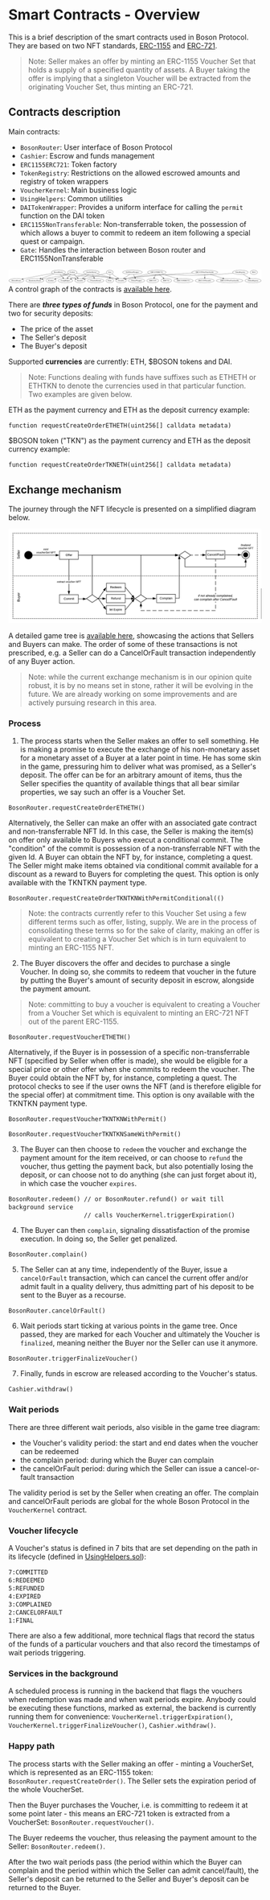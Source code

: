 # Smart Contracts - Overview

This is a brief description of the smart contracts used in Boson Protocol. They 
are based on two NFT standards, 
[ERC-1155](https://eips.ethereum.org/EIPS/eip-1155) and 
[ERC-721](https://eips.ethereum.org/EIPS/eip-721).  

> Note: Seller makes an offer by minting an ERC-1155 Voucher Set that holds a 
> supply of a specified quantity of assets. A Buyer taking the offer is implying 
> that a singleton Voucher will be extracted from the originating Voucher Set, 
> thus minting an ERC-721.

## Contracts description

Main contracts:  
* `BosonRouter`: User interface of Boson Protocol  
* `Cashier`: Escrow and funds management  
* `ERC1155ERC721`: Token factory  
* `TokenRegistry`: Restrictions on the allowed escrowed amounts and registry of token wrappers
* `VoucherKernel`: Main business logic  
* `UsingHelpers`: Common utilities
* `DAITokenWrapper`: Provides a uniform interface for calling the `permit `function on the DAI token
* `ERC1155NonTransferable`: Non-transferrable token, the possession of which allows a buyer to commit to redeem an item following a special quest or campaign.
* `Gate`: Handles the interaction between Boson router and ERC1155NonTransferable

![Boson Protocol inheritance tree](../assets/bosonprotocol-inheritance.png)  
A control graph of the contracts is 
[available here](../assets/bosonprotocol-graph.png). 

There are ***three types of funds*** in Boson Protocol, one for the payment and 
two for security deposits:  
* The price of the asset  
* The Seller's deposit  
* The Buyer's deposit  

Supported **currencies** are currently: ETH, $BOSON tokens and DAI.
> Note: Functions dealing with funds have suffixes such as ETHETH or ETHTKN to 
> denote the currencies used in that particular function. Two examples are given 
> below.  

ETH as the payment currency and ETH as the deposit currency example:  
```solidity
function requestCreateOrderETHETH(uint256[] calldata metadata)
```

$BOSON token ("TKN") as the payment currency and ETH as the deposit currency 
example:  
```solidity
function requestCreateOrderTKNETH(uint256[] calldata metadata)
```

## Exchange mechanism  

The journey through the NFT lifecycle is presented on a simplified diagram 
below.  

![Simplified exchange mechanism](../assets/exchange-diagram-simplified.png)  

A detailed game tree is [available here](../assets/exchange-diagram.png), 
showcasing the actions that Sellers and Buyers can make. The order of some of 
these transactions is not prescribed, e.g. a Seller can do a CancelOrFault 
transaction independently of any Buyer action.  

> Note: while the current exchange mechanism is in our opinion quite robust, it 
> is by no means set in stone, rather it will be evolving in the future. We are 
> already working on some improvements and are actively pursuing research in 
> this area.  

### Process

1. The process starts when the Seller makes an offer to sell something. He is 
   making a promise to execute the exchange of his non-monetary asset for a 
   monetary asset of a Buyer at a later point in time. He has some skin in the 
   game, pressuring him to deliver what was promised, as a Seller's deposit. 
   The offer can be for an arbitrary amount of items, thus the Seller specifies 
   the quantity of available things that all bear similar properties, we say 
   such an offer is a Voucher Set.  

```solidity
BosonRouter.requestCreateOrderETHETH()  
```
   
   Alternatively, the Seller can make an offer with an associated gate contract and
   non-transferrable NFT Id. In this case, the Seller is making the item(s) on offer
   only available to Buyers who execut a conditional commit. The "condition" of
   the commit is possession of a non-transferrable NFT with the given Id. A Buyer
   can obtain the NFT by, for instance, completing a quest. The Seller might make items
   obtained via conditional commit available for a discount as a reward to Buyers for
   completing the quest. This option is only available with the TKNTKN payment type.

```solidity
BosonRouter.requestCreateOrderTKNTKNWithPermitConditional(()  
```

> Note: the contracts currently refer to this Voucher Set using a few different
> terms such as offer, listing, supply. We are in the process of consolidating
> these terms so for the sake of clarity, making an offer is equivalent to 
> creating a Voucher Set which is in turn equivalent to minting an ERC-1155 NFT.



2. The Buyer discovers the offer and decides to purchase a single Voucher. 
   In doing so, she commits to redeem that voucher in the future by putting the 
   Buyer's amount of security deposit in escrow, alongside the payment amount.

> Note: committing to buy a voucher is equivalent to creating a Voucher from a 
> Voucher Set which is equivalent to minting an ERC-721 NFT out of the parent 
> ERC-1155.
  
```solidity
BosonRouter.requestVoucherETHETH()  
```

   Alternatively, if the Buyer is in possession of a specific non-transferrable NFT
   (specified by Seller when offer is made), she would be eligible for a special 
   price or other offer when she commits to redeem the voucher. The Buyer could obtain
   the NFT by, for instance, completing a quest. The protocol checks to see if the user
   owns the NFT (and is therefore eligible for the special offer) at commitment time.
   This option is ony available with the TKNTKN payment type.

```solidity
BosonRouter.requestVoucherTKNTKNWithPermit()  
```

```solidity
BosonRouter.requestVoucherTKNTKNSameWithPermit()  
```

3. The Buyer can then choose to `redeem` the voucher and exchange the payment 
   amount for the item received, or can choose to `refund` the voucher, thus 
   getting the payment back, but also potentially losing the deposit, or can 
   choose not to do anything (she can just forget about it), in which case the 
   voucher `expires`.

```solidity
BosonRouter.redeem() // or BosonRouter.refund() or wait till background service 
                     // calls VoucherKernel.triggerExpiration()  
```

4. The Buyer can then `complain`, signaling dissatisfaction of the promise 
   execution. In doing so, the Seller get penalized.
     
```solidity
BosonRouter.complain()  
```

5. The Seller can at any time, independently of the Buyer, issue a 
   `cancelOrFault` transaction, which can cancel the current offer and/or admit 
   fault in a quality delivery, thus admitting part of his deposit to be sent to 
   the Buyer as a recourse.  

```solidity
BosonRouter.cancelOrFault()  
```

6. Wait periods start ticking at various points in the game tree. Once passed, 
   they are marked for each Voucher and ultimately the Voucher is `finalized`,
   meaning neither the Buyer nor the Seller can use it anymore.  

```solidity
BosonRouter.triggerFinalizeVoucher()  
```

7. Finally, funds in escrow are released according to the Voucher's status.   

```solidity
Cashier.withdraw()  
```

### Wait periods
  
There are three different wait periods, also visible in the game tree diagram:  
* the Voucher's validity period: the start and end dates when the voucher can be 
  redeemed  
* the complain period: during which the Buyer can complain  
* the cancelOrFault period: during which the Seller can issue a cancel-or-fault 
  transaction

The validity period is set by the Seller when creating an offer. The complain 
and cancelOrFault periods are global for the whole Boson Protocol in 
the `VoucherKernel` contract.  

### Voucher lifecycle  

A Voucher's status is defined in 7 bits that are set depending on the path in 
its lifecycle (defined in 
[UsingHelpers.sol](https://github.com/bosonprotocol/bsn-core-prototype/blob/master/contracts/UsingHelpers.sol#L47)):  

```
7:COMMITTED  
6:REDEEMED  
5:REFUNDED   
4:EXPIRED  
3:COMPLAINED  
2:CANCELORFAULT  
1:FINAL  
```

There are also a few additional, more technical flags that record the status of 
the funds of a particular vouchers and that also record the timestamps of wait 
periods triggering.  

### Services in the background
  
A scheduled process is running in the backend that flags the vouchers when 
redemption was made and when wait periods expire. Anybody could be executing 
these functions, marked as external, the backend is currently running them for 
convenience: `VoucherKernel.triggerExpiration()`, 
`VoucherKernel.triggerFinalizeVoucher()`, `Cashier.withdraw()`.  

### Happy path

The process starts with the Seller making an offer - minting a VoucherSet, which 
is represented as an ERC-1155 token: `BosonRouter.requestCreateOrder()`. The 
Seller sets the expiration period of the whole VoucherSet.  

Then the Buyer purchases the Voucher, i.e. is committing to redeem it at some 
point later - this means an ERC-721 token is extracted from a VoucherSet: 
`BosonRouter.requestVoucher()`.  

The Buyer redeems the voucher, thus releasing the payment amount to the Seller: 
`BosonRouter.redeem()`.  

After the two wait periods pass (the period within which the Buyer can complain 
and the period within which the Seller can admit cancel/fault), the Seller's 
deposit can be returned to the Seller and Buyer's deposit can be returned to the 
Buyer.
